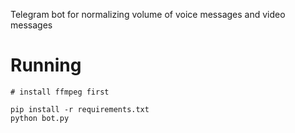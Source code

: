 Telegram bot for normalizing volume of voice messages and video messages

# Running

```
# install ffmpeg first

pip install -r requirements.txt
python bot.py
```